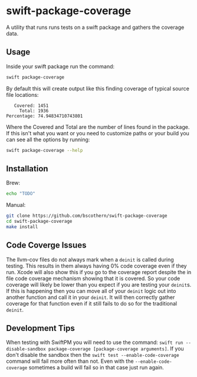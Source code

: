 # swift-package-coverage

A utility that runs runs tests on a swift package and gathers the coverage data.

## Usage
Inside your swift package run the command:
```zsh
swift package-coverage
```

By default this will create output like this finding coverage of typical source file locations:
```
   Covered: 1451
     Total: 1936
Percentage: 74.94834710743801
```

Where the Covered and Total are the number of lines found in the package.
If this isn't what you want or you need to customize paths or your build you can see all the options by running:
```zsh
swift package-coverage --help
```

## Installation
Brew:
```zsh
echo "TODO"
```

Manual:
```zsh
git clone https://github.com/bscothern/swift-package-coverage
cd swift-package-coverage
make install
```

## Code Coverge Issues
The llvm-cov files do not always mark when a `deinit` is called during testing.
This results in them always having 0% code coverage even if they run.
Xcode will also show this if you go to the coverage report despite the in file code coverage mechanism showing that it is covered.
So your code coverage will likely be lower than you expect if you are testing your `deinit`s.
If this is happening then you can move all of your `deinit` logic out into another function and call it in your `deinit`.
It will then correctly gather coverage for that function even if it still fails to do so for the traditional `deinit`.

## Development Tips
When testing with SwiftPM you will need to use the command: `swift run --disable-sandbox package-coverage [package-coverage arguments]`.
If you don't disable the sandbox then the `swift test --enable-code-coverage` command will fail more often than not.
Even with the `--enable-code-coverage` sometimes a build will fail so in that case just run again.
